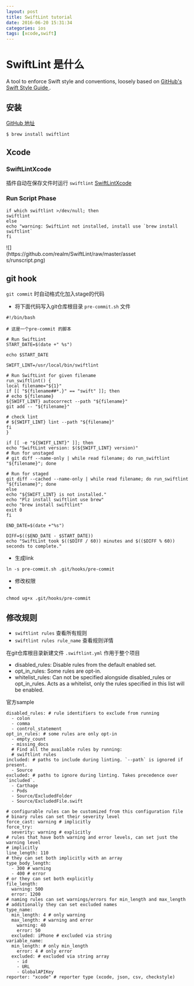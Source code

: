 ```yaml
---
layout: post
title: SwiftLint tutorial
date: 2016-06-20 15:31:34
categories: ios
tags: [xcode,swift]
---
```


# SwiftLint 是什么

A tool to enforce Swift style and conventions, loosely based on [ GitHub's Swift Style Guide ](https://github.com/github/swift-style-guide).


## 安装

[GitHub 地址](https://github.com/realm/SwiftLint)

```
$ brew install swiftlint
```

<!--more-->
## Xcode

### SwiftLintXcode

插件自动在保存文件时运行 `swiftlint`
[SwiftLintXcode](https://github.com/ypresto/SwiftLintXcode)

### Run Script Phase

```
if which swiftlint >/dev/null; then
swiftlint
else
echo "warning: SwiftLint not installed, install use `brew install swiftlint`
fi
```

<div style="width: 70%;">
![](https://github.com/realm/SwiftLint/raw/master/assets/runscript.png)
</div>


## git hook

`git commit` 时自动格式化加入stage的代码

- 将下面代码写入git仓库根目录 `pre-commit.sh` 文件

```
#!/bin/bash

# 这是一个pre-commit 的脚本

# Run SwiftLint
START_DATE=$(date +" %s")

echo $START_DATE

SWIFT_LINT=/usr/local/bin/swiftlint

# Run SwiftLint for given filename
run_swiftlint() {
local filename="${1}"
if [[ "${filename##*.}" == "swift" ]]; then
# echo ${filename}
${SWIFT_LINT} autocorrect --path "${filename}"
git add -- "${filename}"

# check lint
# ${SWIFT_LINT} lint --path "${filename}"
fi
}

if [[ -e "${SWIFT_LINT}" ]]; then
echo "SwiftLint version: $(${SWIFT_LINT} version)"
# Run for unstaged
# git diff --name-only | while read filename; do run_swiftlint "${filename}"; done

# Run for staged
git diff --cached --name-only | while read filename; do run_swiftlint "${filename}"; done
else
echo "${SWIFT_LINT} is not installed."
echo "Plz install swiftlint use brew"
echo "brew install swiftlint"
exit 0
fi

END_DATE=$(date +"%s")

DIFF=$(($END_DATE - $START_DATE))
echo "SwiftLint took $(($DIFF / 60)) minutes and $(($DIFF % 60)) seconds to complete."
```

- 生成link

```
ln -s pre-commit.sh .git/hooks/pre-commit
```

- 修改权限
-
```
chmod ug+x .git/hooks/pre-commit
```


## 修改规则

- `swiftlint rules` 查看所有规则
- `swiftlint rules rule_name` 查看规则详情

在git仓库根目录新建文件 `.swiftlint.yml` 作用于整个项目

* disabled_rules: Disable rules from the default enabled set.
* opt_in_rules: Some rules are opt-in.
* whitelist_rules: Can not be specified alongside disabled_rules or opt_in_rules. Acts as a whitelist, only the rules specified in this list will be enabled.

官方sample
```
disabled_rules: # rule identifiers to exclude from running
  - colon
  - comma
  - control_statement
opt_in_rules: # some rules are only opt-in
  - empty_count
  - missing_docs
  # Find all the available rules by running:
  # swiftlint rules
included: # paths to include during linting. `--path` is ignored if present.
  - Source
excluded: # paths to ignore during linting. Takes precedence over `included`.
  - Carthage
  - Pods
  - Source/ExcludedFolder
  - Source/ExcludedFile.swift

# configurable rules can be customized from this configuration file
# binary rules can set their severity level
force_cast: warning # implicitly
force_try:
  severity: warning # explicitly
# rules that have both warning and error levels, can set just the warning level
# implicitly
line_length: 110
# they can set both implicitly with an array
type_body_length:
  - 300 # warning
  - 400 # error
# or they can set both explicitly
file_length:
  warning: 500
  error: 1200
# naming rules can set warnings/errors for min_length and max_length
# additionally they can set excluded names
type_name:
  min_length: 4 # only warning
  max_length: # warning and error
    warning: 40
    error: 50
  excluded: iPhone # excluded via string
variable_name:
  min_length: # only min_length
    error: 4 # only error
  excluded: # excluded via string array
    - id
    - URL
    - GlobalAPIKey
reporter: "xcode" # reporter type (xcode, json, csv, checkstyle)
```


